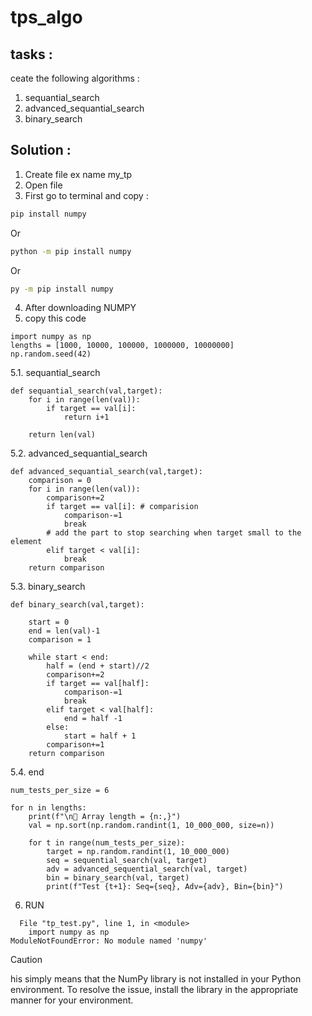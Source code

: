  # tps_algo
 ## tasks : 
 ceate the following algorithms : 
1. sequantial_search
2. advanced_sequantial_search
3. binary_search

 ## Solution : 
 1. Create file ex name my_tp
 2. Open file 
 3. First go to terminal and copy :
```bash
pip install numpy
```
Or
```bash
python -m pip install numpy
```
Or
```bash
py -m pip install numpy
```
4. After downloading NUMPY
5. copy this code 
```head
import numpy as np
lengths = [1000, 10000, 100000, 1000000, 10000000]
np.random.seed(42)
```
5.1. sequantial_search

```sequantial_search
def sequantial_search(val,target):
    for i in range(len(val)):
        if target == val[i]: 
            return i+1
    
    return len(val)
```
5.2. advanced_sequantial_search

```advanced_sequantial_search
def advanced_sequantial_search(val,target):
    comparison = 0
    for i in range(len(val)):
        comparison+=2
        if target == val[i]: # comparision
            comparison-=1
            break
        # add the part to stop searching when target small to the element
        elif target < val[i]:
            break
    return comparison
```
5.3. binary_search

```binary_search
def binary_search(val,target):
	
    start = 0
    end = len(val)-1
    comparison = 1

    while start < end:
        half = (end + start)//2
        comparison+=2
        if target == val[half]:
            comparison-=1
            break
        elif target < val[half]:
            end = half -1
        else:
            start = half + 1 
        comparison+=1
    return comparison 
```
5.4. end
```end
num_tests_per_size = 6

for n in lengths:
    print(f"\n🔹 Array length = {n:,}")
    val = np.sort(np.random.randint(1, 10_000_000, size=n))
    
    for t in range(num_tests_per_size):
        target = np.random.randint(1, 10_000_000)
        seq = sequential_search(val, target)
        adv = advanced_sequential_search(val, target)
        bin = binary_search(val, target)
        print(f"Test {t+1}: Seq={seq}, Adv={adv}, Bin={bin}")
```
6. RUN

```error
  File "tp_test.py", line 1, in <module>
    import numpy as np
ModuleNotFoundError: No module named 'numpy'
```
> [!CAUTION]
> his simply means that the NumPy library is not installed in your Python environment.
To resolve the issue, install the library in the appropriate manner for your environment.

